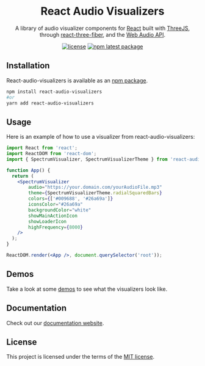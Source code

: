 <h1 align="center">React Audio Visualizers</h1>

<div align="center">

A library of audio visualizer components for [React](https://facebook.github.io/react/) built with [ThreeJS](https://threejs.org/), through [react-three-fiber](https://github.com/pmndrs/react-three-fiber), and the [Web Audio API](https://developer.mozilla.org/en-US/docs/Web/API/Web_Audio_API).

[![license](https://img.shields.io/badge/license-MIT-blue.svg)](/LICENSE)
[![npm latest package](https://img.shields.io/npm/v/react-audio-visualizers/latest.svg)](https://www.npmjs.com/package/react-audio-visualizers)

</div>

## Installation

React-audio-visualizers is available as an [npm package](https://www.npmjs.com/package/react-audio-visualizers).

```sh
npm install react-audio-visualizers
#or
yarn add react-audio-visualizers
```

## Usage

Here is an example of how to use a visualizer from react-audio-visualizers:

```jsx
import React from 'react';
import ReactDOM from 'react-dom';
import { SpectrumVisualizer, SpectrumVisualizerTheme } from 'react-audio-visualizers';

function App() {
  return (
    <SpectrumVisualizer
        audio="https://your.domain.com/yourAudioFile.mp3"
        theme={SpectrumVisualizerTheme.radialSquaredBars}
        colors={['#009688', '#26a69a']}
        iconsColor="#26a69a"
        backgroundColor="white"
        showMainActionIcon
        showLoaderIcon
        highFrequency={8000}
    />
  );
}

ReactDOM.render(<App />, document.querySelector('root'));
```
## Demos

Take a look at some [demos](https://react-audio-visualizers.com/demos) to see what the visualizers look like.

## Documentation

Check out our [documentation website](https://react-audio-visualizers.com/docs).

## License

This project is licensed under the terms of the
[MIT license](/LICENSE).
